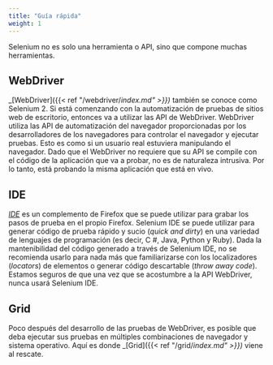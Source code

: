 ```yaml
---
title: "Guía rápida"
weight: 1
---
```



Selenium no es solo una herramienta o API, sino que compone muchas herramientas.


## WebDriver

_[WebDriver]({{< ref "/webdriver/_index.md" >}})_ también se conoce como Selenium 2. Si está comenzando con la automatización de pruebas de sitios web de escritorio, entonces va a utilizar las API de WebDriver. WebDriver utiliza las API de automatización del navegador proporcionadas por los desarrolladores de los navegadores para controlar el navegador y ejecutar pruebas. Esto es como si un usuario real estuviera manipulando el navegador. Dado que el WebDriver no requiere que su API se compile con el código de la aplicación que va a probar, no es de naturaleza intrusiva. Por lo tanto, está probando la misma aplicación que está en vivo.


## IDE

_[IDE](https://selenium.dev/selenium-ide)_ es un complemento de Firefox que se puede utilizar para grabar los pasos de prueba en el propio Firefox. Selenium IDE se puede utilizar para generar código de prueba rápido y sucio (_quick and dirty_) en una variedad de lenguajes de programación (es decir, C #, Java, Python y Ruby).
Dada la mantenibilidad del código generado a través de Selenium IDE, no se recomienda usarlo para nada más que familiarizarse con los localizadores (_locators_) de elementos o generar código descartable (_throw away code_). Estamos seguros de que una vez que se acostumbre a la API WebDriver, nunca usará Selenium IDE.


## Grid

Poco después del desarrollo de las pruebas de WebDriver, es posible que deba ejecutar sus pruebas en múltiples combinaciones de navegador y sistema operativo. Aquí es donde _[Grid]({{< ref "/grid/_index.md" >}})_ viene al rescate.


